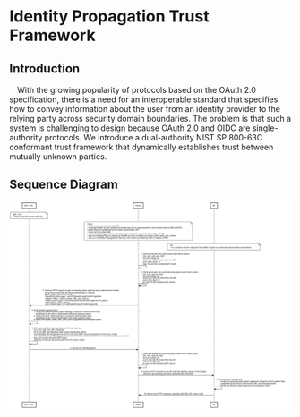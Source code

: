 # Identity Propagation Trust Framework

## Introduction

&emsp;With the growing popularity of protocols based on the OAuth 2.0 specification, there is a need for an interoperable standard that specifies how to convey information about the user from an identity provider to the relying party across security domain boundaries. The problem is that such a system is challenging to design because OAuth 2.0 and OIDC are single-authority protocols. We introduce a dual-authority NIST SP 800-63C conformant trust framework that dynamically establishes trust between mutually unknown parties.

## Sequence Diagram

<img src=./images/identity_propagation.svg alt="Sequence Diagram – Identity Propagation">
